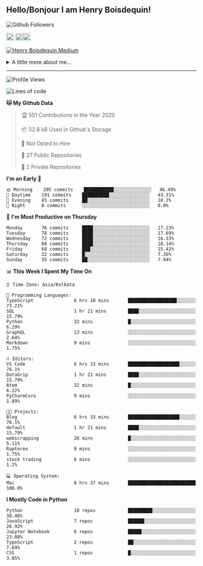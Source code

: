 <!--
**henryboisdequin/henryboisdequin** is a ✨ _special_ ✨ repository because its `README.md` (this file) appears on your GitHub profile.

Here are some ideas to get you started:

- 🔭 I’m currently working on ...
- 🌱 I’m currently learning ...
- 👯 I’m looking to collaborate on ...
- 🤔 I’m looking for help with ...
- 💬 Ask me about ...
- 📫 How to reach me: ...
- 😄 Pronouns: ...
- ⚡ Fun fact: ...
-->
<h2>Hello/Bonjour I am Henry Boisdequin!</h2>

<p align="middle">
    
![Github Followers](https://img.shields.io/github/followers/henryboisdequin?style=social) 

<a href="https://stackoverflow.com/users/13753914/henry"><img src="https://cdns.iconmonstr.com/wp-content/assets/preview/2012/240/iconmonstr-stackoverflow-1.png" alt="StackOverFlow" href="https://stackoverflow.com/users/13753914/henry" width="20" height="auto"></img></a> <a href="https://medium.com/@boisdequinh"><img src="https://cdns.iconmonstr.com/wp-content/assets/preview/2018/240/iconmonstr-medium-1.png" alt="Medium" href="https://medium.com/@boisdequinh" width="20" height="auto"></img></a><a href="https://stackoverflow.com/users/13753914/henry"><a href="https://dev.to/henryboisdequin"><img src="https://lh3.googleusercontent.com/mmiuKzIq5YPFyjrfFsiNqeGuJY-Rp6wVvE8kus6vuunOnqInN16GTCCUX1937vEbKw=s360-rw" alt="Dev.to" href="https://dev.to/henryboisdequin" width="20" height="auto"></img></a>


<!-- https://iconmonstr.com/ -->

</p>

[![Henry Boisdequin Medium](https://github-readme-medium.vercel.app/?username=boisdequinh&&limit=2)](https://medium.com/@boisdequinh)

<details>
<summary>A little more about me... </summary>
<br>
    
```typescript
const henryBoisdequin: human = {
    from: ["philippines", "belgium"],
    age: 12,
    languages: ["typescript/javascript", "python"],
    askMeAbout: ["web dev", "machine learning", "fullstack projects", "swimming"],
    technologies: {
        mobile: ["react native"],
        frontEnd: {
            js: ["react.js", "next.js"],
            css: ["bootstrap", "chakra-ui", "saas"]
        },
        backEnd: {
            js: ["node", "express", "graphql", "typeorm"],
            python: ["flask"]
        },
        devOps: ["AWS", "docker"],
        databases: ["postgresql", "redis"],
        otherTools: ["firebase", "tensorflow", "keras", "numpy", "pygame"]
    },
    currentFocus: "Fullstack Blog Site",
    hobbies: ["swimming", "programming"],
};
```

</details>

---
<!--START_SECTION:waka-->
![Profile Views](http://img.shields.io/badge/Profile%20Views-177-blue)

![Lines of code](https://img.shields.io/badge/From%20Hello%20World%20I%27ve%20Written-13.2%20million%20lines%20of%20code-blue)

**🐱 My Github Data** 

> 🏆 551 Contributions in the Year 2020
 > 
> 📦 52.8 kB Used in Github's Storage 
 > 
> 🚫 Not Opted to Hire
 > 
> 📜 27 Public Repositories
 > 
> 🔑 2 Private Repositories 

**I'm an Early 🐤** 

```text
🌞 Morning    205 commits    ███████████░░░░░░░░░░░░░░   46.49% 
🌆 Daytime    191 commits    ██████████░░░░░░░░░░░░░░░   43.31% 
🌃 Evening    45 commits     ██░░░░░░░░░░░░░░░░░░░░░░░   10.2% 
🌙 Night      0 commits      ░░░░░░░░░░░░░░░░░░░░░░░░░   0.0%

```
📅 **I'm Most Productive on Thursday** 

```text
Monday       76 commits     ████░░░░░░░░░░░░░░░░░░░░░   17.23% 
Tuesday      78 commits     ████░░░░░░░░░░░░░░░░░░░░░   17.69% 
Wednesday    72 commits     ████░░░░░░░░░░░░░░░░░░░░░   16.33% 
Thursday     80 commits     ████░░░░░░░░░░░░░░░░░░░░░   18.14% 
Friday       68 commits     ███░░░░░░░░░░░░░░░░░░░░░░   15.42% 
Saturday     32 commits     █░░░░░░░░░░░░░░░░░░░░░░░░   7.26% 
Sunday       35 commits     ██░░░░░░░░░░░░░░░░░░░░░░░   7.94%

```


📊 **This Week I Spent My Time On** 

```text
⌚︎ Time Zone: Asia/Kolkata

💬 Programming Languages: 
TypeScript               6 hrs 18 mins       ██████████████████░░░░░░░   73.21% 
SQL                      1 hr 21 mins        ████░░░░░░░░░░░░░░░░░░░░░   15.79% 
Python                   32 mins             █░░░░░░░░░░░░░░░░░░░░░░░░   6.29% 
GraphQL                  13 mins             ░░░░░░░░░░░░░░░░░░░░░░░░░   2.64% 
Markdown                 9 mins              ░░░░░░░░░░░░░░░░░░░░░░░░░   1.75%

🔥 Editors: 
VS Code                  6 hrs 33 mins       ███████████████████░░░░░░   76.1% 
DataGrip                 1 hr 21 mins        ████░░░░░░░░░░░░░░░░░░░░░   15.79% 
Atom                     32 mins             █░░░░░░░░░░░░░░░░░░░░░░░░   6.22% 
PyCharmCore              9 mins              ░░░░░░░░░░░░░░░░░░░░░░░░░   1.89%

🐱‍💻 Projects: 
Blog                     6 hrs 33 mins       ███████████████████░░░░░░   76.1% 
default                  1 hr 21 mins        ████░░░░░░░░░░░░░░░░░░░░░   15.79% 
webscrapping             26 mins             █░░░░░░░░░░░░░░░░░░░░░░░░   5.11% 
Raptorex                 9 mins              ░░░░░░░░░░░░░░░░░░░░░░░░░   1.75% 
stock trading            6 mins              ░░░░░░░░░░░░░░░░░░░░░░░░░   1.2%

💻 Operating System: 
Mac                      8 hrs 37 mins       █████████████████████████   100.0%

```

**I Mostly Code in Python** 

```text
Python                   10 repos            █████████░░░░░░░░░░░░░░░░   38.46% 
JavaScript               7 repos             ██████░░░░░░░░░░░░░░░░░░░   26.92% 
Jupyter Notebook         6 repos             █████░░░░░░░░░░░░░░░░░░░░   23.08% 
TypeScript               2 repos             ██░░░░░░░░░░░░░░░░░░░░░░░   7.69% 
CSS                      1 repos             █░░░░░░░░░░░░░░░░░░░░░░░░   3.85%

```



<!--END_SECTION:waka-->

